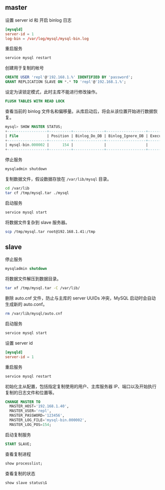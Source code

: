 ## master

设置 server id 和 开启 binlog 日志

```cnf
[mysqld]
server-id = 1
log-bin = /var/log/mysql/mysql-bin.log
```

重启服务

```sh
service mysql restart
```

创建用于复制的帐号

```sql
CREATE USER 'repl'@'192.168.1.%' IDENTIFIED BY 'password';
GRANT REPLICATION SLAVE ON *.* TO 'repl'@'192.168.1.%';
```

设定为读锁定模式，此时主库不能进行修改操作。

```sql
FLUSH TABLES WITH READ LOCK
```

查看当前的 binlog 文件名和偏移量。从库启动后，将会从该位置开始进行数据恢复。

```sql
mysql> SHOW MASTER STATUS;
+------------------+----------+--------------+------------------+-------------------+
| File             | Position | Binlog_Do_DB | Binlog_Ignore_DB | Executed_Gtid_Set |
+------------------+----------+--------------+------------------+-------------------+
| mysql-bin.000002 |      154 |              |                  |                   |
+------------------+----------+--------------+------------------+-------------------+
```

停止服务

```sh
mysqladmin shutdown
```

复制数据文件，假设数据存放在 `/var/lib/mysql` 目录。

```sh
cd /var/lib
tar cf /tmp/mysql.tar ./mysql
```

启动服务

```sh
service mysql start
```

将数据文件复杂到 slave 服务器。

```sh
scp /tmp/mysql.tar root@192.168.1.41:/tmp
```

## slave

停止服务

```sql
mysqladmin shutdown
```

将数据文件解压到数据目录。

```sh
tar xf /tmp/mysql.tar -C /var/lib/
```

删除 auto.cnf 文件，防止与主库的 server UUIDs 冲突，MySQL 启动时会自动生成新的 auto.conf。

```sh
rm /var/lib/mysql/auto.cnf
```

启动服务

```sh
service mysql start
```

设置 server id 

```cnf
[mysqld]
server-id = 1
```

重启服务

```sh
service mysql restart
```

初始化主从配置，包括指定复制使用的用户、主库服务器 IP、端口以及开始执行复制的日志文件和位置等。

```sql
CHANGE MASTER TO
  MASTER_HOST='192.168.1.40',
  MASTER_USER='repl',
  MASTER_PASSWORD='123456',
  MASTER_LOG_FILE='mysql-bin.000002',
  MASTER_LOG_POS=154;
```

启动复制服务

```sql
START SLAVE;
```

查看复制进程

```sql
show processlist;
```

查看复制的状态

```sql
show slave status\G
```
